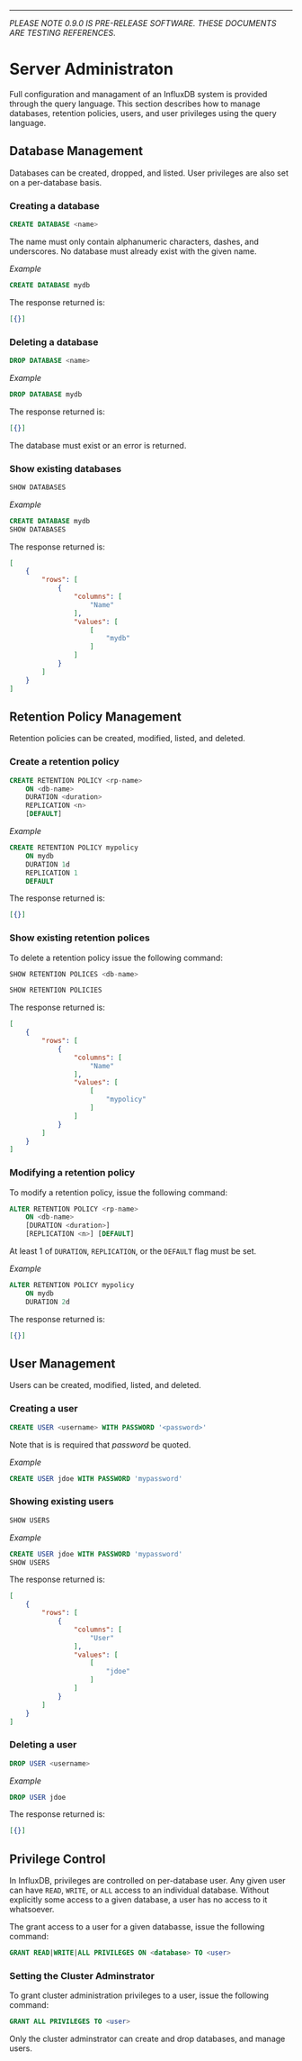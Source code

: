 ---
_PLEASE NOTE 0.9.0 IS PRE-RELEASE SOFTWARE. THESE DOCUMENTS ARE TESTING REFERENCES_.

# Server Administraton
Full configuration and managament of an InfluxDB system is provided through the query language. This section describes how to manage databases, retention policies, users, and user privileges using the query language.

## Database Management
Databases can be created, dropped, and listed. User privileges are also set on a per-database basis.

### Creating a database
```sql
CREATE DATABASE <name>
```

The name must only contain alphanumeric characters, dashes, and underscores. No database must already exist with the given name.

_Example_

```sql
CREATE DATABASE mydb
```
The response returned is:

```json
[{}]
```

### Deleting a database
```sql
DROP DATABASE <name>
```

_Example_

```sql
DROP DATABASE mydb
```
The response returned is:

```json
[{}]
```

The database must exist or an error is returned.

### Show existing databases
```sql
SHOW DATABASES
```

_Example_

```sql
CREATE DATABASE mydb
SHOW DATABASES
```

The response returned is:

```json
[
    {
        "rows": [
            {
                "columns": [
                    "Name"
                ],
                "values": [
                    [
                        "mydb"
                    ]
                ]
            }
        ]
    }
]
```

## Retention Policy Management
Retention policies can be created, modified, listed, and deleted.

### Create a retention policy
```sql
CREATE RETENTION POLICY <rp-name>
    ON <db-name>
    DURATION <duration>
    REPLICATION <n>
    [DEFAULT]
```

_Example_

```sql
CREATE RETENTION POLICY mypolicy
    ON mydb
    DURATION 1d
    REPLICATION 1
    DEFAULT
```
The response returned is:

```json
[{}]
```

### Show existing retention polices
To delete a retention policy issue the following command:
```sql
SHOW RETENTION POLICES <db-name>
```

```sql
SHOW RETENTION POLICIES
```

The response returned is:

```json
[
    {
        "rows": [
            {
                "columns": [
                    "Name"
                ],
                "values": [
                    [
                        "mypolicy"
                    ]
                ]
            }
        ]
    }
]
```

### Modifying a retention policy
To modify a retention policy, issue the following command:

```sql
ALTER RETENTION POLICY <rp-name>
    ON <db-name>
    [DURATION <duration>]
    [REPLICATION <n>] [DEFAULT]
```

At least 1 of `DURATION`, `REPLICATION`, or the `DEFAULT` flag must be set.

_Example_

```sql
ALTER RETENTION POLICY mypolicy
    ON mydb
    DURATION 2d
```

The response returned is:

```json
[{}]
```

## User Management
Users can be created, modified, listed, and deleted.


### Creating a user
```sql
CREATE USER <username> WITH PASSWORD '<password>'
```
Note that is is required that _password_ be quoted.

_Example_

```sql
CREATE USER jdoe WITH PASSWORD 'mypassword'
```

### Showing existing users
```sql
SHOW USERS
```

_Example_

```sql
CREATE USER jdoe WITH PASSWORD 'mypassword'
SHOW USERS
```

The response returned is:

```json
[
    {
        "rows": [
            {
                "columns": [
                    "User"
                ],
                "values": [
                    [
                        "jdoe"
                    ]
                ]
            }
        ]
    }
]
```

### Deleting a user

```sql
DROP USER <username>
```

_Example_

```sql
DROP USER jdoe
```

The response returned is:

```json
[{}]
```

## Privilege Control
In InfluxDB, privileges are controlled on per-database user. Any given user can have `READ`, `WRITE`, or `ALL` access to an individual database. Without explicitly some access to a given database, a user has no access to it whatsoever.

The grant access to a user for a given databasse, issue the following command:

```sql
GRANT READ|WRITE|ALL PRIVILEGES ON <database> TO <user>
```

### Setting the Cluster Adminstrator
To grant cluster administration privileges to a user, issue the following command:

```sql
GRANT ALL PRIVILEGES TO <user>
```

Only the cluster adminstrator can create and drop databases, and manage users.
